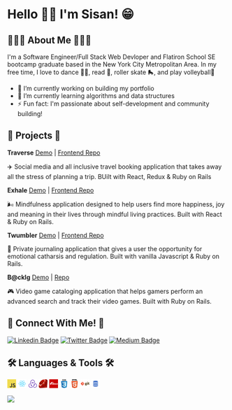 # Hello 👋🏾 I'm Sisan! 😁
## 💆🏾‍♀️ About Me 💆🏾‍♀️ 

I'm a Software Engineer/Full Stack Web Devloper and Flatiron School SE bootcamp graduate based in the New York City Metropolitan Area. In my free time, I love to dance 💃🏾, read 📖, roller skate 🛼, and play volleyball🏐

- 🔭 I’m currently working on building my portfolio
- 🌱 I’m currently learning algorithms and data structures
- ⚡ Fun fact: I'm passionate about self-development and community building!

## 🎨 Projects 🎨
**Traverse** [Demo](https://www.youtube.com/watch?v=Q6ZtHRiRXZ8&t=1s&ab_channel=SisanwunmiAgbeyegbe) | [Frontend Repo](https://github.com/sagbeyeg/traverse-frontend)

:airplane: Social media and all inclusive travel booking application that takes away all the stress of planning a trip. BUilt with React, Redux & Ruby on Rails

**Exhale** [Demo](https://www.youtube.com/watch?v=sE8u7I8Bjrc&ab_channel=SisanwunmiAgbeyegbe) | [Frontend Repo](https://github.com/sagbeyeg/exhale-frontend)

🌬 Mindfulness application designed to help users find more happiness, joy and meaning in their lives through mindful living practices. Built with React & Ruby on Rails.

**Twumbler** [Demo](https://www.youtube.com/watch?v=gLUdybWL2d4&t=2s&ab_channel=SisanwunmiAgbeyegbe) | [Frontend Repo](https://github.com/sagbeyeg/Twumbler-frontend)

📔 Private journaling application that gives a user the opportunity for emotional catharsis and regulation. Built with vanilla Javascript & Ruby on Rails.

**B@cklg** [Demo](https://www.youtube.com/watch?v=PlC8rifXbBU&t=2s&ab_channel=SisanwunmiAgbeyegbe) | [Repo](https://github.com/sagbeyeg/BackLg-mod2project)

🎮 Video game cataloging application that helps gamers perform an advanced search and track their video games. Built with Ruby on Rails.

## 🤝 Connect With Me! 🤝 
[![Linkedin Badge](https://img.shields.io/badge/-LinkedIn-blue?style=flat&logo=Linkedin&logoColor=white&link=https://www.linkedin.com/in/sisanwunmi-agbeyegbe/)](https://www.linkedin.com/in/sisanwunmi-agbeyegbe/)
[![Twitter Badge](https://img.shields.io/badge/-Twitter-1ca0f1?style=flat&labelColor=1ca0f1&logo=twitter&logoColor=white&link=https://twitter.com/sagbeyeg)](https://twitter.com/sagbeyeg)
[![Medium Badge](https://img.shields.io/badge/-Medium-black?style=flat&logo=Medium&logoColor=white&link=https://agbeyegbesisan.medium.com/)](https://agbeyegbesisan.medium.com/)

## 🛠 Languages & Tools 🛠

<code><img height="20" src="https://raw.githubusercontent.com/github/explore/80688e429a7d4ef2fca1e82350fe8e3517d3494d/topics/javascript/javascript.png"></code>
<code><img height="20" src="https://raw.githubusercontent.com/github/explore/80688e429a7d4ef2fca1e82350fe8e3517d3494d/topics/react/react.png"></code>
<code><img height="20" src="https://raw.githubusercontent.com/github/explore/80688e429a7d4ef2fca1e82350fe8e3517d3494d/topics/redux/redux.png"></code>
<code><img height="20" src="https://raw.githubusercontent.com/github/explore/80688e429a7d4ef2fca1e82350fe8e3517d3494d/topics/ruby/ruby.png"></code>
<code><img height="20" src="https://raw.githubusercontent.com/github/explore/80688e429a7d4ef2fca1e82350fe8e3517d3494d/topics/rails/rails.png"></code>
<code><img height="20" src="https://raw.githubusercontent.com/github/explore/80688e429a7d4ef2fca1e82350fe8e3517d3494d/topics/css/css.png"></code>
<code><img height="20" src="https://raw.githubusercontent.com/github/explore/80688e429a7d4ef2fca1e82350fe8e3517d3494d/topics/html/html.png"></code>
<code><img height="20" src="https://raw.githubusercontent.com/github/explore/80688e429a7d4ef2fca1e82350fe8e3517d3494d/topics/git/git.png"></code>
<code><img height="20" src="https://raw.githubusercontent.com/github/explore/80688e429a7d4ef2fca1e82350fe8e3517d3494d/topics/sql/sql.png"></code>

<img height="180em" src="https://github-readme-stats.vercel.app/api?username=sagbeyeg&show_icons=true&hide_border=true&&count_private=true&include_all_commits=true" />

<!--
**sagbeyeg/sagbeyeg** is a ✨ _special_ ✨ repository because its `README.md` (this file) appears on your GitHub profile.

Here are some ideas to get you started:



- 👯 I’m looking to collaborate on ...
- 🤔 I’m looking for help with ...
- 💬 Ask me about ...
- 📫 How to reach me: ...
- 😄 Pronouns: ...

-->
